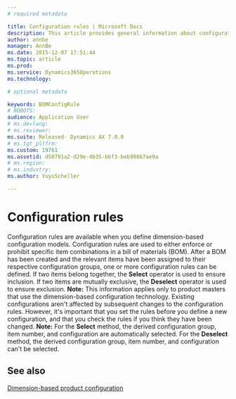 ```yaml
---
# required metadata

title: Configuration rules | Microsoft Docs
description: This article provides general information about configuration rules. Configuration rules define relationships between items in a bill of materials (BOM) for products that use the dimension-based configuration technology.
author: annbe
manager: AnnBe
ms.date: 2015-12-07 17:51:44
ms.topic: article
ms.prod: 
ms.service: Dynamics365Operations
ms.technology: 

# optional metadata

keywords: BOMConfigRule
# ROBOTS: 
audience: Application User
# ms.devlang: 
# ms.reviewer: 
ms.suite: Released- Dynamics AX 7.0.0
# ms.tgt_pltfrm: 
ms.custom: 19761
ms.assetid: d50791a2-d29e-4b35-bbf3-beb99067ae9a
# ms.region: 
# ms.industry: 
ms.author: YuyuScheller

---
```


# Configuration rules

Configuration rules are available when you define dimension-based configuration models. Configuration rules are used to either enforce or prohibit specific item combinations in a bill of materials (BOM). After a BOM has been created and the relevant items have been assigned to their respective configuration groups, one or more configuration rules can be defined. If two items belong together, the **Select** operator is used to ensure inclusion. If two items are mutually exclusive, the **Deselect** operator is used to ensure exclusion. **Note:** This information applies only to product masters that use the dimension-based configuration technology. Existing configurations aren't affected by subsequent changes to the configuration rules. However, it's important that you set the rules before you define a new configuration, and that you check the rules if you think they have been changed. **Note:** For the **Select** method, the derived configuration group, item number, and configuration are automatically selected. For the **Deselect** method, the derived configuration group, item number, and configuration can't be selected.

See also
--------

[Dimension-based product configuration](https://ax.help.dynamics.com/en/?post_type=incsub_wiki&p=231054)

